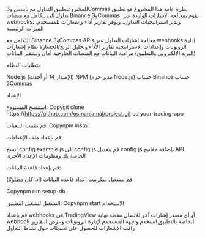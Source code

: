 للمشروعتطبيق التداول مع بايننس و3Commas
نظرة عامة
هذا المشروع هو تطبيق تداول آلي يتكامل مع منصات Binance و3Commas. يقوم بمعالجة الإشارات الواردة عبر webhooks، ويدير استراتيجيات التداول، ويوفر تقارير أداء وإشعارات للمستخدم.
الميزات الرئيسية

التكامل مع Binance و3Commas APIs
معالجة إشارات التداول عبر webhooks
إدارة الروبوتات وإعدادات الاستراتيجية
تقارير الأداء وتحليل الربح/الخسارة
نظام إشعارات (البريد الإلكتروني والتطبيق)
مزامنة البيانات مع المنصات الخارجية
أمان وتشفير البيانات

متطلبات النظام

Node.js (الإصدار 14 أو أحدث)
NPM (مدير حزم Node.js)
حساب Binance
حساب 3Commas

الإعداد

استنسخ المستودع:
Copygit clone https://https://github.com/osmanjamal/project.git
cd your-trading-app

قم بتثبيت التبعيات:
Copynpm install

قم بإعداد ملف الإعدادات:

انسخ config.example.js إلى config.js
قم بتعديل config.js بإضافة مفاتيح API الخاصة بك ومعلومات الإعداد الأخرى

قم بإعداد قاعدة البيانات:

قم بتشغيل سكريبت إعداد قاعدة البيانات (إذا كان مطلوبًا)

Copynpm run setup-db

التشغيل
لتشغيل التطبيق:
Copynpm start
الاستخدام

قم بإعداد webhooks في TradingView أو أي مصدر إشارات آخر للاتصال بنقطة نهاية webhook الخاصة بالتطبيق
استخدم واجهة المستخدم لإدارة الروبوتات وعرض التقارير
راقب الإشعارات للحصول على تحديثات حول نشاط التداول
